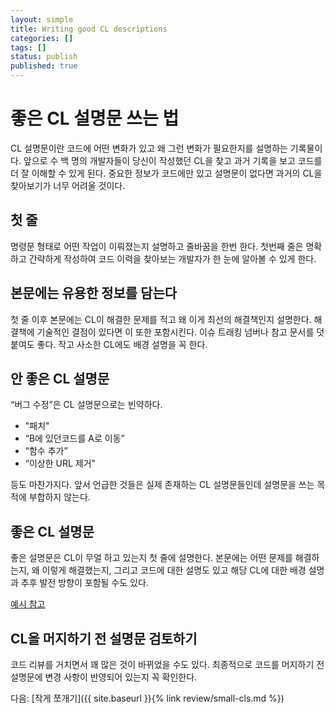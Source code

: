 ```yaml
---
layout: simple
title: Writing good CL descriptions
categories: []
tags: []
status: publish
published: true
---
```


# 좋은 CL 설명문 쓰는 법
CL 설명문이란 코드에 어떤 변화가 있고 왜 그런 변화가 필요한지를 설명하는 기록물이다. 앞으로 수 백 명의 개발자들이 당신이 작성했던 CL을 찾고 과거 기록을 보고 코드를 더 잘 이해할 수 있게 된다. 중요한 정보가 코드에만 있고 설명문이 없다면 과거의 CL을 찾아보기가 너무 어려울 것이다.

## 첫 줄
명령문 형태로 어떤 작업이 이뤄졌는지 설명하고 줄바꿈을 한번 한다. 첫번째 줄은 명확하고 간략하게 작성하여 코드 이력을 찾아보는 개발자가 한 눈에 알아볼 수 있게 한다. 

## 본문에는 유용한 정보를 담는다
첫 줄 이후 본문에는 CL이 해결한 문제를 적고 왜 이게 최선의 해결책인지 설명한다. 해결책에 기술적인 결점이 있다면 이 또한 포함시킨다. 이슈 트래킹 넘버나 참고 문서를 덧붙여도 좋다. 작고 사소한 CL에도 배경 설명을 꼭 한다.

## 안 좋은 CL 설명문
“버그 수정”은 CL 설명문으로는 빈약하다. 
- "패치"
- “B에 있던코드를 A로 이동”
- “함수 추가”
- “이상한 URL 제거” 

등도 마찬가지다. 앞서 언급한 것들은 실제 존재하는 CL 설명문들인데 설명문을 쓰는 목적에 부합하지 않는다.

## 좋은 CL 설명문
좋은 설명문은 CL이 무얼 하고 있는지 첫 줄에 설명한다. 본문에는 어떤 문제를 해결하는지, 왜 이렇게 해결했는지, 그리고 코드에 대한 설명도 있고 해당 CL에 대한 배경 설명과 추후 발전 방향이 포함될 수도 있다.

[예시 참고](https://google.github.io/eng-practices/review/developer/cl-descriptions.html)

## CL을 머지하기 전 설명문 검토하기
코드 리뷰를 거치면서 꽤 많은 것이 바뀌었을 수도 있다. 최종적으로 코드를 머지하기 전 설명문에 변경 사항이 반영되어 있는지 꼭 확인한다.

다음: [작게 쪼개기]({{ site.baseurl }}{% link review/small-cls.md %})
